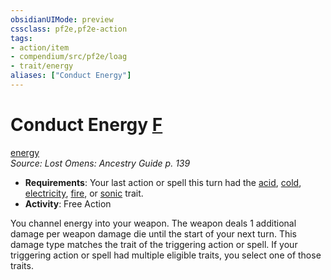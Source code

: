 ```yaml
---
obsidianUIMode: preview
cssclass: pf2e,pf2e-action
tags:
- action/item
- compendium/src/pf2e/loag
- trait/energy
aliases: ["Conduct Energy"]
---
```

# Conduct Energy [F](rules/core-rulebook/chapter-9-playing-the-game.md#Actions "Free Action")
[energy](rules/traits/energy-loag.md "Energy Energy & Element Trait")  
*Source: Lost Omens: Ancestry Guide p. 139*  


- **Requirements**: Your last action or spell this turn had the [acid](rules/traits/acid.md "Acid Energy & Element Trait"), [cold](rules/traits/cold.md "Cold Energy & Element Trait"), [electricity](rules/traits/electricity.md "Electricity Energy & Element Trait"), [fire](rules/traits/fire.md "Fire Energy & Element Trait"), or [sonic](rules/traits/sonic.md "Sonic Energy & Element Trait") trait.
- **Activity**: Free Action

You channel energy into your weapon. The weapon deals 1 additional damage per weapon damage die until the start of your next turn. This damage type matches the trait of the triggering action or spell. If your triggering action or spell had multiple eligible traits, you select one of those traits.